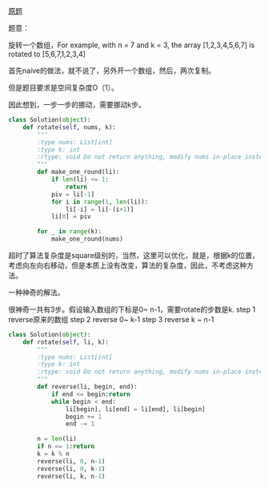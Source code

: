 [原题](https://leetcode.com/problems/rotate-array/)


题意：

旋转一个数组，For example, with n = 7 and k = 3, the array [1,2,3,4,5,6,7] is rotated to [5,6,7,1,2,3,4]


首先naive的做法，就不说了，另外开一个数组，然后，两次复制。

但是题目要求是空间复杂度O（1）。

因此想到，一步一步的挪动，需要挪动k步。

```Python
class Solution(object):
    def rotate(self, nums, k):
        """
        :type nums: List[int]
        :type k: int
        :rtype: void Do not return anything, modify nums in-place instead.
        """
        def make_one_round(li):
            if len(li) <= 1:
                return
            piv = li[-1]
            for i in range(1, len(li)):
                li[-i] = li[-(i+1)]
            li[0] = piv
        
        for _ in range(k):
            make_one_round(nums)
```

超时了算法复杂度是square级别的，当然，这里可以优化，就是，根据k的位置，考虑向左向右移动，但是本质上没有改变，算法的复杂度，因此，不考虑这种方法。


一种神奇的解法。


很神奇一共有3步。假设输入数组的下标是0~ n-1，需要rotate的步数是k.
step 1 reverse原来的数组
step 2 reverse 0~ k-1
step 3 reverse k ~ n-1

```Python
class Solution(object):
    def rotate(self, li, k):
        """
        :type nums: List[int]
        :type k: int
        :rtype: void Do not return anything, modify nums in-place instead.
        """
        def reverse(li, begin, end):
            if end <= begin:return
            while begin < end:
                li[begin], li[end] = li[end], li[begin]
                begin += 1
                end -= 1
            
        n = len(li)
        if n <= 1:return
        k = k % n
        reverse(li, 0, n-1)
        reverse(li, 0, k-1)
        reverse(li, k, n-1)
```
